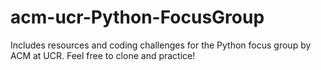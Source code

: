# acm-ucr-Python-FocusGroup
Includes resources and coding challenges for the Python focus group by ACM at UCR. Feel free to clone and practice!
